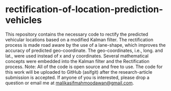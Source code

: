# rectification-of-location-prediction-vehicles
This repository contains the necessary code to rectify the predicted vehicular locations based on a modified Kalman filter. The rectification process is made road aware by the use of a lane-shape, which improves the accuracy of predicted geo-coordinate. The geo-coordinates, i.e., long. and lat., were used instead of x and y coordinates. Several mathematical concepts were embedded into the Kalman filter and the Rectification process. Note: All of the code is open source and free to use.  The code for this work will be uploaded to GitHub (asifgit) after the research-article submission is accepted. If anyone of you is interested, please drop a question or email me at malikasifmahmoodawan@gmail.com.
